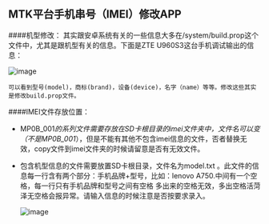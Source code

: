 ## MTK平台手机串号（IMEI）修改APP
####机型修改：
其实跟安卓系统有关的一些信息大多在/system/build.prop这个文件中，尤其是跟机型有关的信息。下面是ZTE U960S3这台手机调试输出的信息：

![image](https://github.com/zhouguangfu09/ModifyMobileIMEI/blob/master/MTK_IMEI_App/png/1.png)
	
	可以看到型号(model)，商标(brand)，设备(device)，名字（name）等等。修改这些其实是修改build.prop文件。
####IMEI文件存放位置：
*  MP0B_001*的系列文件需要存放在SD卡根目录的imei文件夹中，文件名可以变（不是MP0B_001*），但是不能有其他不包含imei信息的文件，否者替换无效，copy文件到imei文件夹的时候请留意是否有无效文件。

*  包含机型信息的文件需要放置SD卡根目录，文件名为model.txt 。此文件的信息每一行含有两个部分：手机品牌+型号，比如：lenovo A750.中间有一个空格，每一行只有手机品牌和型号之间有空格 多出来的空格无效，多出空格活菏泽无空格会报异常。请输入信息的时候注意是否按要求录入。

	![image](https://github.com/zhouguangfu09/ModifyMobileIMEI/blob/master/MTK_IMEI_App/png/2.png)


